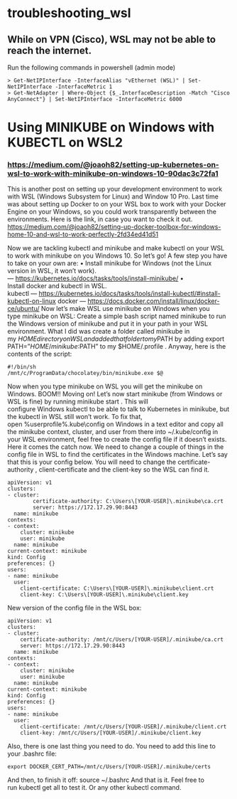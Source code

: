 # troubleshooting_wsl

## While on VPN (Cisco), WSL may not be able to reach the internet.
Run the following commands in powershell (admin mode)
```
> Get-NetIPInterface -InterfaceAlias "vEthernet (WSL)" | Set-NetIPInterface -InterfaceMetric 1
> Get-NetAdapter | Where-Object {$_.InterfaceDescription -Match "Cisco AnyConnect"} | Set-NetIPInterface -InterfaceMetric 6000
```

# Using MINIKUBE on Windows with KUBECTL on WSL2
### https://medium.com/@joaoh82/setting-up-kubernetes-on-wsl-to-work-with-minikube-on-windows-10-90dac3c72fa1
This is another post on setting up your development environment to work with WSL (Windows Subsystem for Linux) and Window 10 Pro.
Last time was about setting up Docker to on your WSL box to work with your Docker Engine on your Windows, so you could work transparently between the environments. Here is the link, in case you want to check it out.
https://medium.com/@joaoh82/setting-up-docker-toolbox-for-windows-home-10-and-wsl-to-work-perfectly-2fd34ed41d51

Now we are tackling kubectl and minikube and make kubectl on your WSL to work with minikube on you Windows 10. So let’s go!
A few step you have to take on your own are:
	• Install minikube for Windows (not the Linux version in WSL, it won’t work). — https://kubernetes.io/docs/tasks/tools/install-minikube/
	• Install docker and kubectl in WSL.
kubectl — https://kubernetes.io/docs/tasks/tools/install-kubectl/#install-kubectl-on-linux
docker — https://docs.docker.com/install/linux/docker-ce/ubuntu/
Now let’s make WSL use minikube on Windows when you type minikube on WSL:
Create a simple bash script named minikube to run the Windows version of minikube and put it in your path in your WSL environment. What I did was create a folder called minikube in my $HOME directory on WSL and added that folder to my $PATH by adding export PATH=”$HOME/minikube:$PATH” to my $HOME/.profile . Anyway, here is the contents of the script:
```
#!/bin/sh
/mnt/c/ProgramData/chocolatey/bin/minikube.exe $@
```
Now when you type minikube on WSL you will get the minikube on Windows. BOOM!!
Moving on!
Let’s now start minikube (from Windows or WSL is fine) by running minikube start . This will configure Windows kubectl to be able to talk to Kubernetes in minikube, but the kubectl in WSL still won’t work. To fix that, open %userprofile%\.kube\config on Windows in a text editor and copy all the minikube context, cluster, and user from there into ~/.kube/config in your WSL environment, feel free to create the config file if it doesn’t exists.
Here it comes the catch now. We need to change a couple of things in the config file in WSL to find the certificates in the Windows machine.
Let’s say that this is your config below. You will need to change the certificate-authority , client-certificate and the client-key so the WSL can find it.
```
apiVersion: v1
clusters:
- cluster:
		certificate-authority: C:\Users\[YOUR-USER]\.minikube\ca.crt
		server: https://172.17.29.90:8443
  name: minikube
contexts:
- context:
	cluster: minikube
	user: minikube
  name: minikube
current-context: minikube
kind: Config
preferences: {}
users:
- name: minikube
  user:
	client-certificate: C:\Users\[YOUR-USER]\.minikube\client.crt
	client-key: C:\Users\[YOUR-USER]\.minikube\client.key
```
New version of the config file in the WSL box:
```
apiVersion: v1
clusters:
- cluster:
	certificate-authority: /mnt/c/Users/[YOUR-USER]/.minikube/ca.crt
	server: https://172.17.29.90:8443
  name: minikube
contexts:
- context:
	cluster: minikube
	user: minikube
  name: minikube
current-context: minikube
kind: Config
preferences: {}
users:
- name: minikube
  user:
	client-certificate: /mnt/c/Users/[YOUR-USER]/.minikube/client.crt
	client-key: /mnt/c/Users/[YOUR-USER]/.minikube/client.key
```	
Also, there is one last thing you need to do. You need to add this line to your .bashrc file:
```
export DOCKER_CERT_PATH=/mnt/c/Users/[YOUR-USER]/.minikube/certs
```
And then, to finish it off: source ~/.bashrc
And that is it. Feel free to run kubectl get all to test it. Or any other kubectl command.
